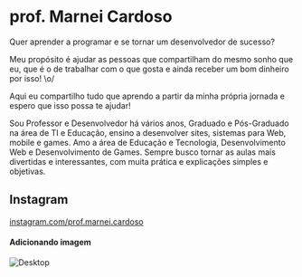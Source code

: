 # prof. Marnei Cardoso

Quer aprender a programar e se tornar um desenvolvedor de sucesso?

Meu propósito é ajudar as pessoas que compartilham do mesmo sonho que eu, que é o de trabalhar com o que gosta e ainda receber um bom dinheiro por isso! \o/

Aqui eu compartilho tudo que aprendo a partir da minha própria jornada e espero que isso possa te ajudar!

Sou Professor e Desenvolvedor há vários anos, Graduado e Pós-Graduado na área de TI e Educação, ensino a desenvolver sites, sistemas para Web, mobile e games. Amo a área de Educação e Tecnologia, Desenvolvimento Web e Desenvolvimento de Games. Sempre busco tornar as aulas mais divertidas e interessantes, com muita prática e explicações simples e objetivas.

## Instagram
[instagram.com/prof.marnei.cardoso](instagram.com/prof.marnei.cardoso)


#### Adicionando imagem
![Desktop](https://github.com/prof-marneicardoso/prof.marnei.cardoso/assets/173500072/aac51743-2fa8-440b-aa54-22de3f84dbf5)

